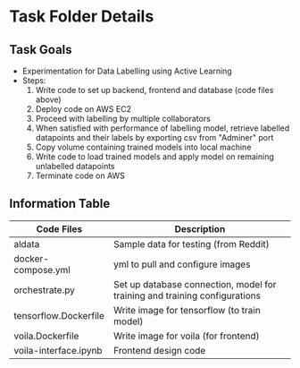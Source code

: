 # Task Folder Details

## Task Goals
- Experimentation for Data Labelling using Active Learning
- Steps:
  1) Write code to set up backend, frontend and database (code files above)
  2) Deploy code on AWS EC2
  3) Proceed with labelling by multiple collaborators
  4) When satisfied with performance of labelling model, retrieve labelled datapoints and their labels by exporting csv from "Adminer" port
  5) Copy volume containing trained models into local machine
  6) Write code to load trained models and apply model on remaining unlabelled datapoints
  7) Terminate code on AWS

## Information Table

| Code Files | Description |
|-|-|
| aldata | Sample data for testing (from Reddit) |
| docker-compose.yml | yml to pull and configure images |
| orchestrate.py | Set up database connection, model for training and training configurations |
| tensorflow.Dockerfile | Write image for tensorflow (to train model) |
| voila.Dockerfile | Write image for voila (for frontend) |
| voila-interface.ipynb | Frontend design code |
